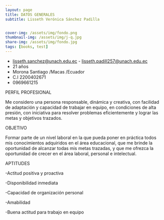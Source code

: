 ```yaml
---
layout: page
title: DATOS GENERALES
subtitle: Lisseth Verónica Sánchez Padilla


cover-img: /assets/img/fondo.png
thumbnail-img: /assets/img/j-q.jpg
share-img: /assets/img/fondo.jpg
tags: [books, test]
---
```

- lisseth.sanchez@unach.edu.ec - lisseth.padill257@unach.edu.ec
 - 21 años
 - Morona Santiago /Macas /Ecuador
 - C.I 2200402671
 - 0969661215

PERFIL PROFESIONAL

Me considero una persona responsable, dinámica y creativa, con facilidad de adaptación y 
capacidad de trabajar en equipo, en condiciones de alta presión, con iniciativa para resolver 
problemas eficientemente y lograr las metas y objetivos trazados.

OBJETIVO

Formar parte de un nivel laboral en la que pueda poner en práctica todos mis conocimientos adquiridos en el área educacional, que me brinde la oportunidad de alcanzar todas mis metas trazadas, y que me ofrezca la oportunidad de crecer en el área laboral, personal e intelectual.

APTITUDES

-Actitud positiva y proactiva

-Disponibilidad inmediata

-Capacidad de organización personal

-Amabilidad

-Buena actitud para trabajo en equipo